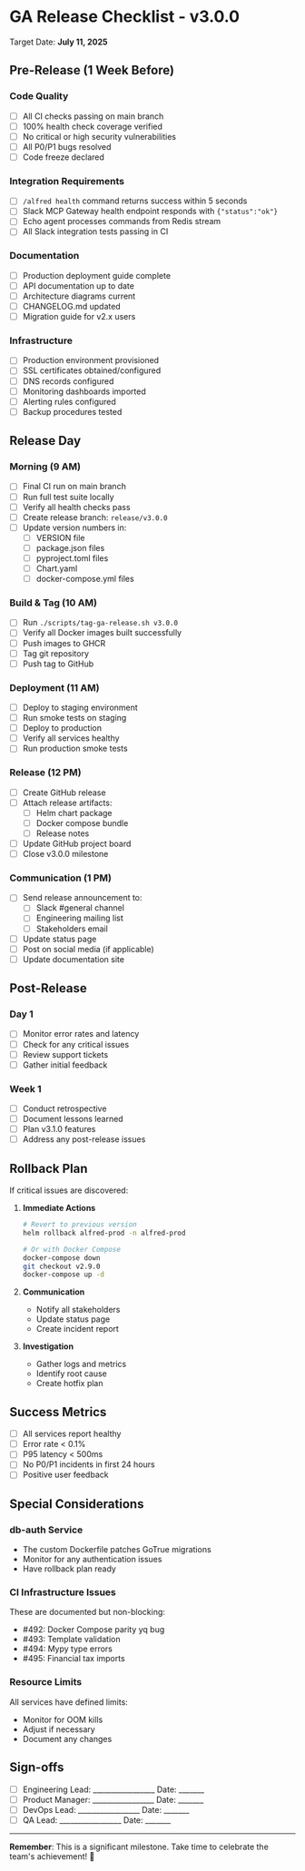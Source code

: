 # GA Release Checklist - v3.0.0

Target Date: **July 11, 2025**

## Pre-Release (1 Week Before)

### Code Quality
- [ ] All CI checks passing on main branch
- [ ] 100% health check coverage verified
- [ ] No critical or high security vulnerabilities
- [ ] All P0/P1 bugs resolved
- [ ] Code freeze declared

### Integration Requirements
- [ ] `/alfred health` command returns success within 5 seconds
- [ ] Slack MCP Gateway health endpoint responds with `{"status":"ok"}`
- [ ] Echo agent processes commands from Redis stream
- [ ] All Slack integration tests passing in CI

### Documentation
- [ ] Production deployment guide complete
- [ ] API documentation up to date
- [ ] Architecture diagrams current
- [ ] CHANGELOG.md updated
- [ ] Migration guide for v2.x users

### Infrastructure
- [ ] Production environment provisioned
- [ ] SSL certificates obtained/configured
- [ ] DNS records configured
- [ ] Monitoring dashboards imported
- [ ] Alerting rules configured
- [ ] Backup procedures tested

## Release Day

### Morning (9 AM)
- [ ] Final CI run on main branch
- [ ] Run full test suite locally
- [ ] Verify all health checks pass
- [ ] Create release branch: `release/v3.0.0`
- [ ] Update version numbers in:
  - [ ] VERSION file
  - [ ] package.json files
  - [ ] pyproject.toml files
  - [ ] Chart.yaml
  - [ ] docker-compose.yml files

### Build & Tag (10 AM)
- [ ] Run `./scripts/tag-ga-release.sh v3.0.0`
- [ ] Verify all Docker images built successfully
- [ ] Push images to GHCR
- [ ] Tag git repository
- [ ] Push tag to GitHub

### Deployment (11 AM)
- [ ] Deploy to staging environment
- [ ] Run smoke tests on staging
- [ ] Deploy to production
- [ ] Verify all services healthy
- [ ] Run production smoke tests

### Release (12 PM)
- [ ] Create GitHub release
- [ ] Attach release artifacts:
  - [ ] Helm chart package
  - [ ] Docker compose bundle
  - [ ] Release notes
- [ ] Update GitHub project board
- [ ] Close v3.0.0 milestone

### Communication (1 PM)
- [ ] Send release announcement to:
  - [ ] Slack #general channel
  - [ ] Engineering mailing list
  - [ ] Stakeholders email
- [ ] Update status page
- [ ] Post on social media (if applicable)
- [ ] Update documentation site

## Post-Release

### Day 1
- [ ] Monitor error rates and latency
- [ ] Check for any critical issues
- [ ] Review support tickets
- [ ] Gather initial feedback

### Week 1
- [ ] Conduct retrospective
- [ ] Document lessons learned
- [ ] Plan v3.1.0 features
- [ ] Address any post-release issues

## Rollback Plan

If critical issues are discovered:

1. **Immediate Actions**
   ```bash
   # Revert to previous version
   helm rollback alfred-prod -n alfred-prod

   # Or with Docker Compose
   docker-compose down
   git checkout v2.9.0
   docker-compose up -d
   ```

2. **Communication**
   - Notify all stakeholders
   - Update status page
   - Create incident report

3. **Investigation**
   - Gather logs and metrics
   - Identify root cause
   - Create hotfix plan

## Success Metrics

- [ ] All services report healthy
- [ ] Error rate < 0.1%
- [ ] P95 latency < 500ms
- [ ] No P0/P1 incidents in first 24 hours
- [ ] Positive user feedback

## Special Considerations

### db-auth Service
- The custom Dockerfile patches GoTrue migrations
- Monitor for any authentication issues
- Have rollback plan ready

### CI Infrastructure Issues
These are documented but non-blocking:
- #492: Docker Compose parity yq bug
- #493: Template validation
- #494: Mypy type errors
- #495: Financial tax imports

### Resource Limits
All services have defined limits:
- Monitor for OOM kills
- Adjust if necessary
- Document any changes

## Sign-offs

- [ ] Engineering Lead: _________________ Date: _______
- [ ] Product Manager: _________________ Date: _______
- [ ] DevOps Lead: _________________ Date: _______
- [ ] QA Lead: _________________ Date: _______

---

**Remember**: This is a significant milestone. Take time to celebrate the team's achievement! 🎉
